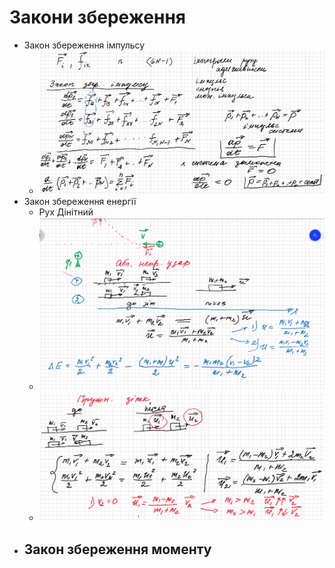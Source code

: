 # Закони збереження
- Закон збереження імпульсу
  - ![formulaz](1.png)
- Закон збереження енергії
  - Рух Дінітний
  - ![ababa](2.png)
  - ![ulolo](3.png)
- Закон збереження моменту
  - 